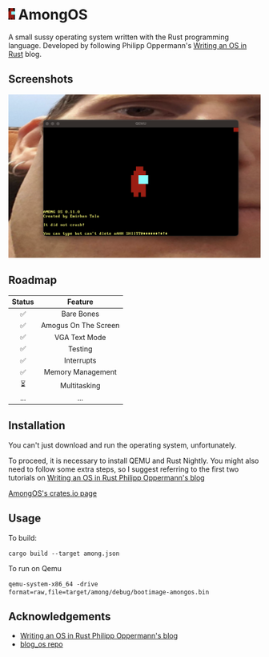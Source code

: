 # <img src='AmongOS_Logo.png' width='13'> AmongOS

A small sussy operating system written with the Rust programming language. Developed by following Philipp Oppermann's [Writing an OS in Rust](https://os.phil-opp.com/) blog.


## Screenshots

![My Image](AmongOS.png)


## Roadmap

| Status |       Feature        |
|:------:|:--------------------:|
|   ✅    |      Bare Bones      |
|   ✅    | Amogus On The Screen |
|   ✅    |    VGA Text Mode     |
|   ✅    |       Testing        |
|   ✅    |      Interrupts      |
|   ✅    |  Memory Management   |
|   ⏳    |     Multitasking     |
|  ...   |         ...          |

## Installation

You can't just download and run the operating system, unfortunately.

To proceed, it is necessary to install QEMU and Rust Nightly. You might also need to follow some extra steps, so I suggest referring to the first two tutorials on [Writing an OS in Rust Philipp Oppermann's blog](https://os.phil-opp.com/)

[AmongOS's crates.io page](https://crates.io/crates/amongos)

## Usage 

To build:

```shell
cargo build --target among.json
```

To run on Qemu

```shell
qemu-system-x86_64 -drive format=raw,file=target/among/debug/bootimage-amongos.bin
```

## Acknowledgements

- [Writing an OS in Rust Philipp Oppermann's blog](https://os.phil-opp.com/)
- [blog_os repo](https://github.com/phil-opp/blog_os)
